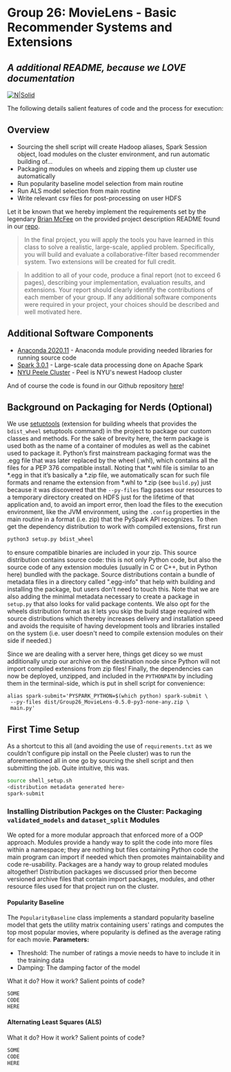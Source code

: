 # Group 26: MovieLens - Basic Recommender Systems and Extensions
## _A additional README, because we LOVE documentation_

[![N|Solid](https://external-content.duckduckgo.com/iu/?u=https%3A%2F%2Ftownsquare.media%2Fsite%2F442%2Ffiles%2F2012%2F08%2Fbest-worst-summer-2012-movies.jpg%3Fw%3D1200%26h%3D0%26zc%3D1%26s%3D0%26a%3Dt%26q%3D89&f=1&nofb=1)](https://github.com/nyu-big-data/final-project-group-26)

The following details salient features of code and the process for execution:

## Overview
- Sourcing the shell script will create Hadoop aliases, Spark Session object, load modules on the cluster environment, and run automatic building of...
- Packaging modules on wheels and zipping them up cluster use automatically
- Run popularity baseline model selection from main routine 
- Run ALS model selection from main routine
- Write relevant csv files for post-processing on user HDFS

Let it be known that we hereby implement the requirements set by the legendary [Brian McFee](https://steinhardt.nyu.edu/people/brian-mcfee) on the provided project description README found in our [repo](https://github.com/nyu-big-data/final-project-group-26).

> In the final project, you will apply the tools you have learned in this class to solve a realistic,
> large-scale, applied problem. Specifically, you will build and evaluate a collaborative-filter based recommender system. Two extensions will be created for full credit. 

> In addition to all of your code, produce a final report (not to exceed 6 pages), describing your implementation, evaluation results, and extensions. Your report should clearly identify the contributions of each member of your group. If any additional software components were required in your project, your choices should be described and well motivated here.

## Additional Software Components

- [Anaconda 2020.11](https://www.anaconda.com/blog/individual-edition-2020-11) - Anaconda module providing needed libraries for running source code
- [Spark 3.0.1](https://spark.apache.org/docs/3.0.1/) - Large-scale data processing done on Apache Spark
- [NYU Peele Cluster](https://www.nyu.edu/life/information-technology/research-computing-services/high-performance-computing/high-performance-computing-nyu-it/hpc-supercomputer-clusters/peel-hadoop.html) - Peel is NYU's newest Hadoop cluster


And of course the code is found in our Github repository [here](https://github.com/nyu-big-data/final-project-group-26)!

## Background on Packaging for Nerds (Optional)

We use [setuptools](https://pypi.org/project/setuptools/) (extension for building wheels that provides the ```bdist_wheel``` setuptools command) in the project to package our custom classes and methods. For the sake of brevity here, the term package is used both as the name of a container of modules as well as the cabinet used to package it. Python’s first mainstream packaging format was the .egg file that was later replaced by the wheel (.whl), which contains all the files for a PEP 376 compatible install. Noting that *.whl file is similar to an *.egg in that it’s basically a *.zip file, we automatically scan for such file formats and rename the extension from *.whl to *.zip (see ```build.py```) just because it was discovered that the ```--py-files``` flag passes our resources to a temporary directory created on HDFS just for the lifetime of that application and, to avoid an import error, then load the files to the execution environment, like the JVM environment, using the `.config` properties in the main routine in a format (i.e. zip) that the PySpark API recognizes. To then get the dependency distribution to work with compiled extensions, first run 
```sh
python3 setup.py bdist_wheel
```
to ensure compatible binaries are included in your zip. This source distribution contains source code: this is not only Python code, but also the source code of any extension modules (usually in C or C++, but in Python here) bundled with the package. Source distributions contain a bundle of metadata files in a directory called "<package-name>.egg-info" that help with building and installing the package, but users don’t need to touch this. Note that we are also adding the minimal metadata necessary to create a package in ```setup.py``` that also looks for valid package contents. We also opt for the wheels distribution format as it lets you skip the build stage required with source distributions which thereby increases delivery and installation speed and avoids the requisite of having development tools and libraries installed on the system (i.e. user doesn't need to compile extension modules on their side if needed.) 

Since we are dealing with a server here, things get dicey so we must additionally unzip our archive on the destination node since Python will not import compiled extensions from zip files! Finally, the dependencies can now be deployed, unzipped, and included in the ```PYTHONPATH``` by including them in the terminal-side, which is put in shell script for convenience:
```
alias spark-submit='PYSPARK_PYTHON=$(which python) spark-submit \
 --py-files dist/Group26_MovieLens-0.5.0-py3-none-any.zip \
 main.py'
```

## First Time Setup
As a shortcut to this all (and avoiding the use of `requirements.txt` as we couldn't configure pip install on the Peele cluster) was to run the aforementioned all in one go by sourcing the shell script and then submitting the job. Quite intuitive, this was.

```sh
source shell_setup.sh
<distribution metadata generated here>
spark-submit
```

### Installing Distribution Packges on the Cluster: Packaging ```validated_models``` and ```dataset_split``` Modules 
We opted for a more modular approach that enforced more of a OOP approach. Modules provide a handy way to split the code into more files within a namespace; they are nothing but files containing Python code the main program can import if needed which then promotes maintainability and code re-usability. Packages are a handy way to group related modules altogether! Distribution packages we discussed prior then become versioned archive files that contain import packages, modules, and other resource files used for that project run on the cluster.

#### Popularity Baseline
The ``PopularityBaseline`` class implements a standard popularity baseline model that gets the utility matrix containing users' ratings and computes the top most popular movies, where popularity is defined as the average rating for each movie.
 **Parameters:**     
 - Threshold: The number of ratings a movie needs to have to include it in the training data            
 - Damping: The damping factor of the model

 
What it do? How it work? Salient points of code?
```sh
SOME
CODE
HERE
```
#### Alternating Least Squares (ALS) 
What it do? How it work? Salient points of code?
```sh
SOME
CODE
HERE
```


[//]: # (These are reference links used in the body of this note and get stripped out when the markdown processor does its job. There is no need to format nicely because it shouldn't be seen. Thanks SO - http://stackoverflow.com/questions/4823468/store-comments-in-markdown-syntax)

   [wheel]: <https://wheel.readthedocs.io/en/stable/>
   [Python setup tools]: <https://grimoire.carcano.ch/blog/python-setup-tools/>
   [PyFiles on Spark]: <https://newbedev.com/i-can-t-seem-to-get-py-files-on-spark-to-work/>
